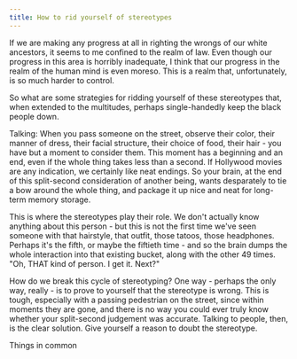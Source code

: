 ```yaml
---
title: How to rid yourself of stereotypes
---
```

If we are making any progress at all in righting the wrongs of our white ancestors, it seems to me confined to the realm of law. Even though our progress in this area is horribly inadequate, I think that our progress in the realm of the human mind is even moreso. This is a realm that, unfortunately, is so much harder to control.

So what are some strategies for ridding yourself of these stereotypes that, when extended to the multitudes, perhaps single-handedly keep the black people down.

Talking: When you pass someone on the street, observe their color, their manner of dress, their facial structure, their choice of food, their hair - you have but a moment to consider them. This moment has a beginning and an end, even if the whole thing takes less than a second. If Hollywood movies are any indication, we certainly like neat endings. So your brain, at the end of this split-second consideration of another being, wants desparately to tie a bow around the whole thing, and package it up nice and neat for long-term memory storage.

This is where the stereotypes play their role. We don't actually know anything about this person - but this is not the first time we've seen someone with that hairstyle, that outfit, those tatoos, those headphones. Perhaps it's the fifth, or maybe the fiftieth time - and so the brain dumps the whole interaction into that existing bucket, along with the other 49 times. "Oh, THAT kind of person. I get it. Next?"

How do we break this cycle of stereotyping? One way - perhaps the only way, really - is to prove to yourself that the stereotype is wrong. This is tough, especially with a passing pedestrian on the street, since within moments they are gone, and there is no way you could ever truly know whether your split-second judgement was accurate. Talking to people, then, is the clear solution. Give yourself a reason to doubt the stereotype.

Things in common